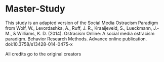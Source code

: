 # Master-Study
This study is an adapted version of the Social Media Ostracism Paradigm from Wolf, W., Levordashka, A., Ruff, J. R., Kraaijeveld, S., Lueckmann, J.-M., & Williams, K. D. (2014). Ostracism Online: A social media ostracism paradigm. Behavior Research Methods. Advance online publication. doi:10.3758/s13428-014-0475-x

All credits go to the original creators
